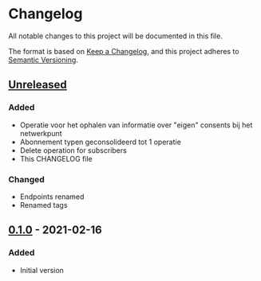 # Changelog

All notable changes to this project will be documented in this file.

The format is based on [Keep a Changelog](https://keepachangelog.com/en/1.0.0/),
and this project adheres to [Semantic Versioning](https://semver.org/spec/v2.0.0.html).

## [Unreleased]

### Added 
- Operatie voor het ophalen van informatie over "eigen" consents bij het netwerkpunt
- Abonnement typen geconsolideerd tot 1 operatie
- Delete operation for subscribers
- This CHANGELOG file

### Changed
- Endpoints renamed
- Renamed tags

## [0.1.0] - 2021-02-16

### Added

- Initial version

[unreleased]: https://github.com/iStandaarden/iWlz-generiek/compare/main...0.2.0
[0.1.0]: https://github.com/iStandaarden/iWlz-generiek/releases/tag/iWlz-gen-v0.1.0